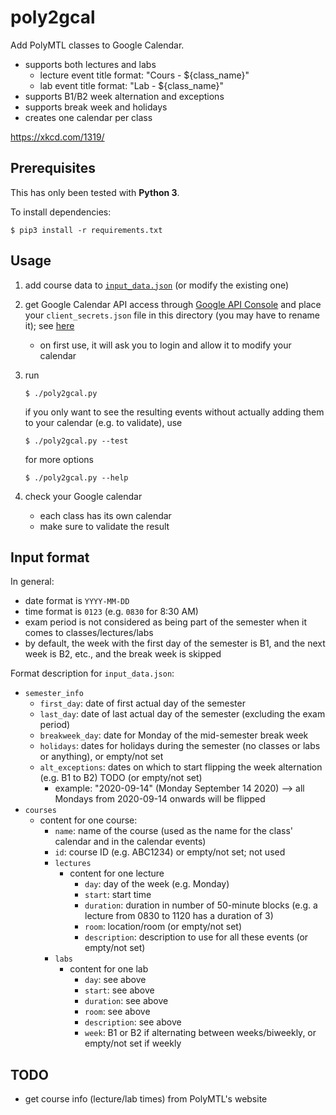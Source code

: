 # poly2gcal

Add PolyMTL classes to Google Calendar.

* supports both lectures and labs
   * lecture event title format: "Cours - ${class_name}"
   * lab event title format: "Lab - ${class_name}"
* supports B1/B2 week alternation and exceptions
* supports break week and holidays
* creates one calendar per class

https://xkcd.com/1319/

## Prerequisites

This has only been tested with **Python 3**.

To install dependencies:

```shell
$ pip3 install -r requirements.txt
```

## Usage

1. add course data to [`input_data.json`](./input_data.json) (or modify the existing one)

2. get Google Calendar API access through [Google API Console](https://console.developers.google.com/) and place your `client_secrets.json` file in this directory (you may have to rename it); see [here](https://github.com/googleapis/google-api-python-client/blob/master/docs/client-secrets.md)
   * on first use, it will ask you to login and allow it to modify your calendar

3. run
   ```shell
   $ ./poly2gcal.py
   ```
   if you only want to see the resulting events without actually adding them to your calendar (e.g. to validate), use
   ```shell
   $ ./poly2gcal.py --test
   ```
   for more options
   ```shell
   $ ./poly2gcal.py --help

4. check your Google calendar
   * each class has its own calendar
   * make sure to validate the result

## Input format

In general:

* date format is `YYYY-MM-DD`
* time format is `0123` (e.g. `0830` for 8:30 AM)
* exam period is not considered as being part of the semester when it comes to classes/lectures/labs
* by default, the week with the first day of the semester is B1, and the next week is B2, etc., and the break week is skipped

Format description for `input_data.json`:

* `semester_info`
   * `first_day`: date of first actual day of the semester
   * `last_day`: date of last actual day of the semester (excluding the exam period)
   * `breakweek_day`: date for Monday of the mid-semester break week
   * `holidays`: dates for holidays during the semester (no classes or labs or anything), or empty/not set
   * `alt_exceptions`: dates on which to start flipping the week alternation (e.g. B1 to B2) TODO (or empty/not set)
      * example: "2020-09-14" (Monday September 14 2020) --> all Mondays from 2020-09-14 onwards will be flipped
* `courses`
   * content for one course:
      * `name`: name of the course (used as the name for the class' calendar and in the calendar events)
      * `id`: course ID (e.g. ABC1234) or empty/not set; not used
      * `lectures`
         * content for one lecture
            * `day`: day of the week (e.g. Monday)
            * `start`: start time
            * `duration`: duration in number of 50-minute blocks (e.g. a lecture from 0830 to 1120 has a duration of 3)
            * `room`: location/room (or empty/not set)
            * `description`: description to use for all these events (or empty/not set)
      * `labs`
         * content for one lab
            * `day`: see above
            * `start`: see above
            * `duration`: see above
            * `room`: see above
            * `description`: see above
            * `week`: B1 or B2 if alternating between weeks/biweekly, or empty/not set if weekly

## TODO

* get course info (lecture/lab times) from PolyMTL's website
